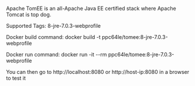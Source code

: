 Apache TomEE is an all-Apache Java EE certified stack where Apache Tomcat is top dog.

Supported Tags:
8-jre-7.0.3-webprofile

Docker build command:
docker build -t ppc64le/tomee:8-jre-7.0.3-webprofile

Docker run command:
docker run -it --rm ppc64le/tomee:8-jre-7.0.3-webprofile

You can then go to http://localhost:8080 or http://host-ip:8080 in a browser to test it

